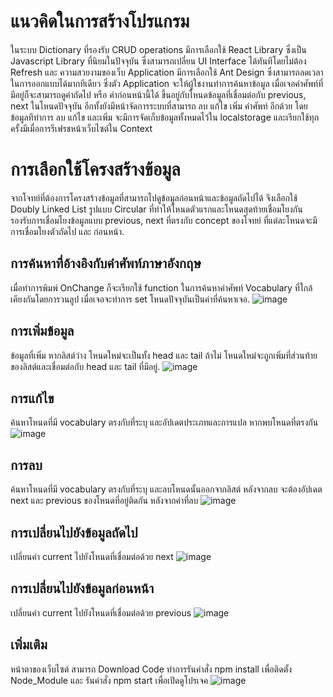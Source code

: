 # แนวคิดในการสร้างโปรแกรม
ในระบบ Dictionary ที่รองรับ CRUD operations มีการเลือกใช้ React Library ซึ่งเป็น Javascript Library ที่นิยมในปัจจุบัน ซึ่งสามารถเปลี่ยน UI Interface ได้ทันทีโดยไม่ต้อง Refresh และ ความสวยงามของเว็บ Application มีการเลือกใช้ Ant Design ซึ่งสามารถลดเวลาในการออกแบบได้มากทีเดียว 
ซึ่งตัว Application จะให้ผู้ใชงานทำการค้นหาข้อมูล เมื่อเจอคำศัพท์ที่มีอยู่ก็จะสามารถดูคำถัดไป หรือ คำก่อนหน้านี้ได้ ขึ้นอยู่กับโหนดข้อมูลที่เชื่อมต่อกับ previous, next ในโหนดปัจจุบัน อีกทั้งยังมีหน้าจัดการระบบที่สามารถ ลบ แก้ไข เพิ่ม คำศัพท์ อีกด้วย 
โดยข้อมูลทีทำการ ลบ แก้ไข และเพิ่ม จะมีการจัดเก็บข้อมูลทั้งหมดไว้ใน localstorage และเรียกใช้ทุกครั้งมีเมื่อการรีเฟรชหน้าเว็บไซต์ใน Context

# การเลือกใช้โครงสร้างข้อมูล
จากโจทย์ที่ต้องการโครงสร้างข้อมูลที่สามารถไปดูข้อมูลก่อนหน้าและข้อมูลถัดไปได้ จึงเลือกใช้ Doubly Linked List รูปแบบ Circular ที่ทำให้โหนดตัวแรกและโหนดสุดท้ายเชื่อมโยงกัน 
รองรับการเชื่อมโยงข้อมูลแบบ previous, next ที่ตรงกับ concept ของโจทย์ ที่แต่ละโหนดจะมีการเชื่อมโยงตัวถัดไป และ ก่อนหน้า.

## การค้นหาที่อ้างอิงกับคำศัพท์ภาษาอังกฤษ
เมื่อทำการพิมพ์ OnChange ก็จะเรียกใช้ function ในการค้นหาคำศัพท์ Vocabulary ที่ใกล้เคียงกันโดยการวนลูป เมื่อเจอจะทำการ set โหนดปัจจุบันเป็นค่าที่ค้นหาเจอ.
![image](https://github.com/dawnyson/Project_Algorithm/assets/127817052/bcc878b0-da6e-4544-9ea9-5c96ab847ac7)

## การเพิ่มข้อมูล
ข้อมูลที่เพิ่ม หากลิสต์ว่าง โหนดใหม่จะเป็นทั้ง head และ tail ถ้าไม่ โหนดใหม่จะถูกเพิ่มที่ส่วนท้ายของลิสต์และเชื่อมต่อกับ head และ tail ที่มีอยู่.
![image](https://github.com/dawnyson/Project_Algorithm/assets/127817052/6b041599-c006-43b7-889d-8ec696a2e71a)

## การแก้ไข
ค้นหาโหนดที่มี vocabulary ตรงกับที่ระบุ และอัปเดตประเภทและการแปล หากพบโหนดที่ตรงกัน
![image](https://github.com/dawnyson/Project_Algorithm/assets/127817052/91467686-d18a-4443-aee5-69dfb6332b54)

## การลบ
ค้นหาโหนดที่มี vocabulary ตรงกับที่ระบุ และลบโหนดนั้นออกจากลิสต์ หลังจากลบ จะต้องอัปเดต next และ previous ของโหนดที่อยู่ติดกัน หลังจากค่าที่ลบ
![image](https://github.com/dawnyson/Project_Algorithm/assets/127817052/32dbed44-0ee8-4ecb-96d6-87d4a75c00c0)

## การเปลี่ยนไปยังข้อมูลถัดไป
เปลี่ยนค่า current ไปยังโหนดที่เชื่อมต่อด้วย next
![image](https://github.com/dawnyson/Project_Algorithm/assets/127817052/a9f909df-5f16-4ee4-961b-d49a11b4f41d)

## การเปลี่ยนไปยังข้อมูลก่อนหน้า
เปลี่ยนค่า current ไปยังโหนดที่เชื่อมต่อด้วย previous
![image](https://github.com/dawnyson/Project_Algorithm/assets/127817052/35c55f04-9e79-40f5-be22-30bb8ec19ead)



## เพิ่มเติม
หน้าตาของเว็บไซต์ 
สามารถ Download Code ทำการรันคำสั่ง npm install เพื่อติดตั้ง Node_Module และ รันคำสั่ง npm start เพื่อเปิดดูโปรเจค
![image](https://github.com/dawnyson/Project_Algorithm/assets/127817052/6d249cc2-e55b-4643-8977-84f1a87b14df)
